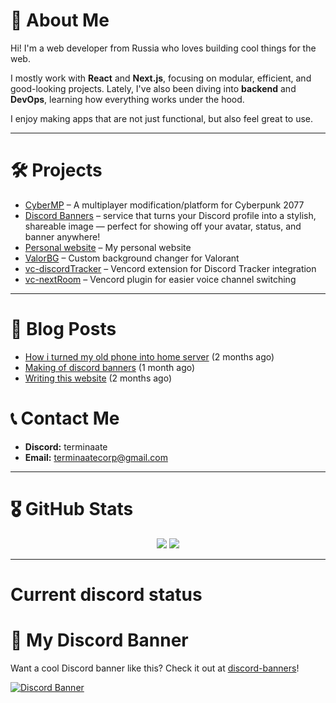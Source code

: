 # 👋 About Me
Hi! I'm a web developer from Russia who loves building cool things for the web.

I mostly work with **React** and **Next.js**, focusing on modular, efficient, and good-looking projects.
Lately, I've also been diving into **backend** and **DevOps**, learning how everything works under the hood.

I enjoy making apps that are not just functional, but also feel great to use.

---


# 🛠️ Projects
- [CyberMP](https://cybermp.org) – A multiplayer modification/platform for Cyberpunk 2077
- [Discord Banners](https://github.com/terminaate/discord-banners) – service that turns your Discord profile into a stylish, shareable image — perfect for showing off your avatar, status, and banner anywhere!
- [Personal website](https://github.com/terminaate/personal-site) – My personal website
- [ValorBG](https://github.com/terminaate/ValorBG) – Custom background changer for Valorant
- [vc-discordTracker](https://github.com/terminaate/vc-discordTracker) – Vencord extension for Discord Tracker integration
- [vc-nextRoom](https://github.com/terminaate/vc-nextRoom) – Vencord plugin for easier voice channel switching

---

# 📝 Blog Posts

- [How i turned my old phone into home server](https://terminaate.site/blog/home-server-creation) (2 months ago)
- [Making of discord banners](https://terminaate.site/blog/making-of-discord-banners) (1 month ago)
- [Writing this website](https://terminaate.site/blog/writing-this-site) (2 months ago)

# 📞 Contact Me
- **Discord:** terminaate
- **Email:** terminaatecorp@gmail.com

---

# 🎖️ GitHub Stats
<div align="center">
  <img src="https://github-readme-stats.vercel.app/api/top-langs/?username=terminaate&theme=omni&hide_border=true&border_radius=15px" />
  <img src="https://github-readme-stats.vercel.app/api?username=terminaate&theme=omni&hide_border=true&border_radius=15px" />
</div>

---

# Current discord status
# 🎉 My Discord Banner
Want a cool Discord banner like this?
Check it out at [discord-banners](https://discord-banners.terminaate.site)!

[![Discord Banner](https://discord-banners-api.terminaate.site/banner/terminaate?fakeProfile=true&cache=true)](https://discord-banners.terminaate.site/)